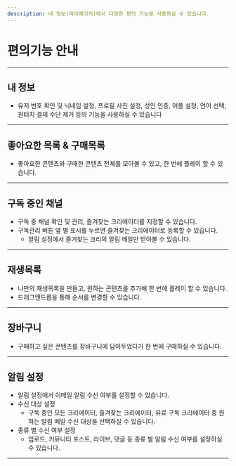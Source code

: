 ```yaml
---
description: 내 정보(마이페이지)에서 다양한 편의 기능을 사용하실 수 있습니다.
---
```


# 편의기능 안내

***

## 내 정보

* 유저 번호 확인 및 닉네임 설정, 프로필 사진 설정, 성인 인증, 어플 설정, 언어 선택, 원터치 결제 수단 제거 등의 기능을 사용하실 수 있습니다

***

## 좋아요한 목록 & 구매목록

* 좋아요한 콘텐츠와 구매한 콘텐츠 전체를 모아볼 수 있고, 한 번에 플레이 할 수 있습니다.

***

## 구독 중인 채널

* 구독 중 채널 확인 및 관리, 즐겨찾는 크리에이터를 지정할 수 있습니다.
* 구독관리 버튼 옆 별 표시를 누르면 즐겨찾는 크리에이터로 등록할 수 있습니다.
  * 알림 설정에서 즐겨찾는 크리의 알림 메일만 받아볼 수 있습니다.

***

## 재생목록

* 나만의 재생목록을 만들고, 원하는 콘텐츠를 추가해 한 번에 플레이 할 수 있습니다.
* 드래그앤드롭을 통해 순서를 변경할 수 있습니다.

***

## 장바구니

* 구매하고 싶은 콘텐츠를 장바구니에 담아두었다가 한 번에 구매하실 수 있습니다.

***

## 알림 설정

* 알림 설정에서 이메일 알림 수신 여부를 설정할 수 있습니다.
* 수신 대상 설정
  * 구독 중인 모든 크리에이터, 즐겨찾는 크리에이터, 유료 구독 크리에이터 중 원하는 알림 메일 수신 대상을 선택하실 수 있습니다.
* 종류 별 수신 여부 설정
  * 업로드, 커뮤니티 포스트, 라이브, 댓글 등 종류 별 알림 수신 여부를 설정하실 수 있습니다.

***
